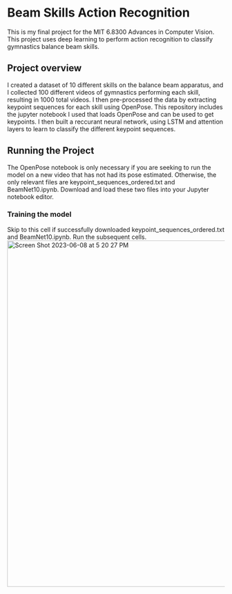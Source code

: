 # Beam Skills Action Recognition
This is my final project for the MIT 6.8300 Advances in Computer Vision. This project uses deep learning to perform action recognition to classify gymnastics balance beam skills. 

## Project overview
I created a dataset of 10 different skills on the balance beam apparatus, and I collected 100 different videos of gymnastics performing each skill, resulting in 1000 total videos. I then pre-processed the data by extracting keypoint sequences for each skill using OpenPose. This repository includes the jupyter notebook I used that loads OpenPose and can be used to get keypoints. 
I then built a reccurant neural network, using LSTM and attention layers to learn to classify the different keypoint sequences. 

## Running the Project
The OpenPose notebook is only necessary if you are seeking to run the model on a new video that has not had its pose estimated. Otherwise, the only relevant files are keypoint_sequences_ordered.txt and BeamNet10.ipynb. Download and load these two files into your Jupyter notebook editor. 
### Training the model 
Skip to this cell if successfully downloaded keypoint_sequences_ordered.txt and BeamNet10.ipynb. Run the subsequent cells. 
<img width="802" alt="Screen Shot 2023-06-08 at 5 20 27 PM" src="https://github.com/vchambers6/beam-skills-action-recognition/assets/35242014/fecfe922-456a-4b0b-af71-166299dbd338">
